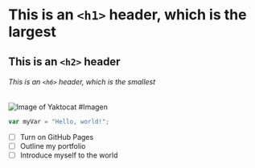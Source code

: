 
# This is an `<h1>` header, which is the largest

## This is an `<h2>` header

###### This is an `<h6>` header, which is the smallest

![Image of Yaktocat](https://octodex.github.com/images/yaktocat.png)
#Imagen 

``` javascript
var myVar = "Hello, world!";
```
- [ ] Turn on GitHub Pages
- [ ] Outline my portfolio
- [ ] Introduce myself to the world
